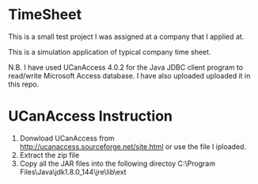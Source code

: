 # TimeSheet
This is a small test project I was assigned at a company that I applied at.

This is a simulation application of typical company time sheet.

N.B. I have used UCanAccess 4.0.2 for the Java JDBC client program to read/write Microsoft Access database.
I have also uploaded uploaded it in this repo.

UCanAccess Instruction
======================

1. Donwload UCanAccess from http://ucanaccess.sourceforge.net/site.html or use the file I iploaded.
2. Extract the zip file
3. Copy all the JAR files into the following directoy
    C:\Program Files\Java\jdk1.8.0_144\jre\lib\ext
